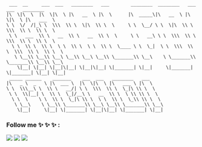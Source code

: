      ___  __     ___  ___   ________   ___        ________  ________   ___  ___   ________      
    |\  \|\  \  |\  \|\  \ |\   __  \ |\  \      |\  _____\|\   __  \ |\  \|\  \ |\   ___  \    
    \ \  \/  /|_\ \  \\\  \\ \  \|\  \\ \  \     \ \  \__/ \ \  \|\  \\ \  \\\  \\ \  \\ \  \   
     \ \   ___  \\ \   __  \\ \   __  \\ \  \     \ \   __\ \ \  \\\  \\ \  \\\  \\ \  \\ \  \  
      \ \  \\ \  \\ \  \ \  \\ \  \ \  \\ \  \____ \ \  \_|  \ \  \\\  \\ \  \\\  \\ \  \\ \  \ 
       \ \__\\ \__\\ \__\ \__\\ \__\ \__\\ \_______\\ \__\    \ \_______\\ \_______\\ \__\\ \__\
        \|__| \|__| \|__|\|__| \|__|\|__| \|_______| \|__|     \|_______| \|_______| \|__| \|__|                                                                                                                                                        
     _____ ______    _______    ___  ___   ________   ___                                       
    |\   _ \  _   \ |\  ___ \  |\  \|\  \ |\   ___ \ |\  \                                      
    \ \  \\\__\ \  \\ \   __/| \ \  \\\  \\ \  \_|\ \\ \  \                                     
     \ \  \\|__| \  \\ \  \_|/__\ \   __  \\ \  \ \\ \\ \  \                                    
      \ \  \    \ \  \\ \  \_|\ \\ \  \ \  \\ \  \_\\ \\ \  \                                   
       \ \__\    \ \__\\ \_______\\ \__\ \__\\ \_______\\ \__\                                  
        \|__|     \|__| \|_______| \|__|\|__| \|_______| \|__|                                  

### Follow me  ✨ ✨ ✨ : 
[<img src="https://img.shields.io/badge/linkedin-%230077B5.svg?&style=for-the-badge&logo=linkedin&logoColor=white" />](https://www.linkedin.com/in/khalfoun-mehdi/)  [<img src="https://img.shields.io/badge/youtube-%23FF0000.svg?&style=for-the-badge&logo=youtube&logoColor=white" />](https://www.youtube.com/channel/UCURbkdMKJ_wkf_MS5wvZBSA) [<img src="https://img.shields.io/badge/medium-%2312100E.svg?&style=for-the-badge&logo=medium&logoColor=white" />](https://medium.com/@contact.khalfoun) 
<!--
**KhalfounMehdi/KhalfounMehdi** is a ✨ _special_ ✨ repository because its `README.md` (this file) appears on your GitHub profile.

Here are some ideas to get you started:

- 🔭 I’m currently working on ...
- 🌱 I’m currently learning ...
- 👯 I’m looking to collaborate on ...
- 🤔 I’m looking for help with ...
- 💬 Ask me about ...
- 📫 How to reach me: ...
- 😄 Pronouns: ...
- ⚡ Fun fact: ...
-->
